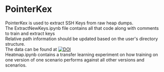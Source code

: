# PointerKex
PointerKex is used to extract SSH Keys from raw heap dumps.  
The ExtractNewKeys.ipynb file contains all that code along with comments to train and extract keys  
Relative path information should be updated based on the user's directory structure.  
The data can be found at [![DOI](https://zenodo.org/badge/DOI/10.5281/zenodo.7014775.svg)](https://doi.org/10.5281/zenodo.7014775)  
Heatmap.ipynb contains a transfer learning experiment on how training on one version of one scenario performs against all other versions and scenarios.
